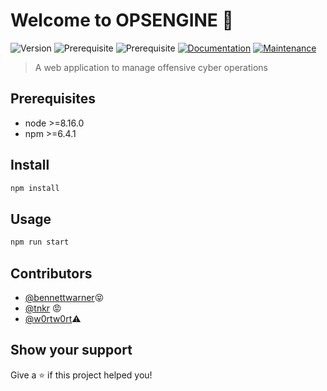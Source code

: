 # Welcome to OPSENGINE 💾
![Version](https://img.shields.io/badge/version-1.0.0-blue.svg?cacheSeconds=2592000)
![Prerequisite](https://img.shields.io/badge/node-%3E%3D8.16.0-blue.svg)
![Prerequisite](https://img.shields.io/badge/npm-%3E%3D6.4.1-blue.svg)
[![Documentation](https://img.shields.io/badge/documentation-yes-brightgreen.svg)](https://github.com/bennettwarner/OPSENGINE#readme)
[![Maintenance](https://img.shields.io/badge/Maintained%3F-yes-green.svg)](https://github.com/bennettwarner/OPSENGINE/graphs/commit-activity)

> A web application to manage offensive cyber operations

## Prerequisites

- node >=8.16.0
- npm >=6.4.1

## Install

```sh
npm install
```

## Usage

```sh
npm run start
```

## Contributors

* [@bennettwarner](https://github.com/bennettwarner)😝
* [@tnkr](https://github.com/tnkr) 😡
* [@w0rtw0rt](https://github.com/w0rtw0rt)⚠️

## Show your support

Give a ⭐️ if this project helped you!
